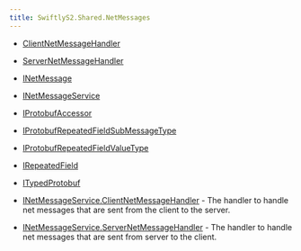 ```yaml
---
title: SwiftlyS2.Shared.NetMessages
---
```


- [ClientNetMessageHandler](/docs/api/shared/netmessages/clientnetmessagehandler)
- [ServerNetMessageHandler](/docs/api/shared/netmessages/servernetmessagehandler)

- [INetMessage<T>](/docs/api/shared/netmessages/inetmessage-1)
- [INetMessageService](/docs/api/shared/netmessages/inetmessageservice)
- [IProtobufAccessor](/docs/api/shared/netmessages/iprotobufaccessor)
- [IProtobufRepeatedFieldSubMessageType<T>](/docs/api/shared/netmessages/iprotobufrepeatedfieldsubmessagetype-1)
- [IProtobufRepeatedFieldValueType<T>](/docs/api/shared/netmessages/iprotobufrepeatedfieldvaluetype-1)
- [IRepeatedField](/docs/api/shared/netmessages/irepeatedfield)
- [ITypedProtobuf<T>](/docs/api/shared/netmessages/itypedprotobuf-1)

- [INetMessageService.ClientNetMessageHandler<T>](/docs/api/shared/netmessages/inetmessageservice/clientnetmessagehandler-1) - The handler to handle net messages that are sent from the client to the server.
- [INetMessageService.ServerNetMessageHandler<T>](/docs/api/shared/netmessages/inetmessageservice/servernetmessagehandler-1) - The handler to handle net messages that are sent from server to the client.

